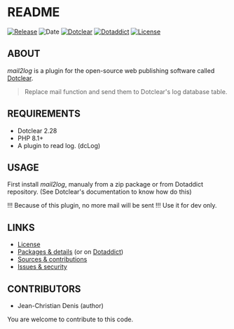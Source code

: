 # README

[![Release](https://img.shields.io/github/v/release/jcdenis/mail2log?color=lightblue)](https://github.com/JcDenis/mail2log/releases)
![Date](https://img.shields.io/github/release-date/jcdenis/mail2log?color=red)
[![Dotclear](https://img.shields.io/badge/dotclear-v2.33-137bbb.svg)](https://fr.dotclear.org/download)
[![Dotaddict](https://img.shields.io/badge/dotaddict-official-9ac123.svg)](https://plugins.dotaddict.org/dc2/details/mail2log)
[![License](https://img.shields.io/github/license/jcdenis/mail2log?color=white)](https://github.com/JcDenis/mail2log/src/branch/master/LICENSE)

## ABOUT

_mail2log_ is a plugin for the open-source web publishing software called [Dotclear](https://www.dotclear.org).

> Replace mail function and send them to Dotclear's log database table.

## REQUIREMENTS

* Dotclear 2.28
* PHP 8.1+
* A plugin to read log. (dcLog)

## USAGE

First install _mail2log_, manualy from a zip package or from 
Dotaddict repository. (See Dotclear's documentation to know how do this)

!!! Because of this plugin, no more mail will be sent !!!
Use it for dev only.

## LINKS

* [License](https://github.com/JcDenis/mail2log/src/branch/master/LICENSE)
* [Packages & details](https://github.com/JcDenis/mail2log/releases) (or on [Dotaddict](https://plugins.dotaddict.org/dc2/details/mail2log))
* [Sources & contributions](https://github.com/JcDenis/mail2log)
* [Issues & security](https://github.com/JcDenis/mail2log/issues)

## CONTRIBUTORS

* Jean-Christian Denis (author)

You are welcome to contribute to this code.

